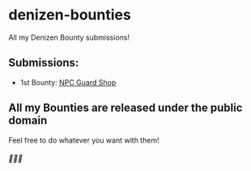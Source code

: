 # denizen-bounties

All my Denizen Bounty submissions!

## Submissions:
- 1st Bounty: [NPC Guard Shop](https://github.com/BreadcrumbIsTaken/denizen-bounties/blob/main/Breadcrumb's%20Awesome%20NPC%20Guard%20Shop.dsc)

## All my Bounties are released under the public domain
Feel free to do whatever you want with them!

###### 🚀🚀🚀

